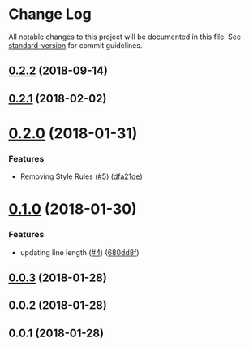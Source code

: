 # Change Log

All notable changes to this project will be documented in this file. See [standard-version](https://github.com/conventional-changelog/standard-version) for commit guidelines.

<a name="0.2.2"></a>
## [0.2.2](https://github.com/XAPPmedia/config/compare/v0.2.1...v0.2.2) (2018-09-14)



<a name="0.2.1"></a>
## [0.2.1](https://github.com/XAPPmedia/config/compare/v0.2.0...v0.2.1) (2018-02-02)



<a name="0.2.0"></a>
# [0.2.0](https://github.com/XAPPmedia/config/compare/v0.1.0...v0.2.0) (2018-01-31)


### Features

* Removing Style Rules ([#5](https://github.com/XAPPmedia/config/issues/5)) ([dfa21de](https://github.com/XAPPmedia/config/commit/dfa21de))



<a name="0.1.0"></a>
# [0.1.0](https://github.com/XAPPmedia/config/compare/v0.0.3...v0.1.0) (2018-01-30)


### Features

* updating line length ([#4](https://github.com/XAPPmedia/config/issues/4)) ([680dd8f](https://github.com/XAPPmedia/config/commit/680dd8f))



<a name="0.0.3"></a>
## [0.0.3](https://github.com/XAPPmedia/config/compare/v0.0.2...v0.0.3) (2018-01-28)



<a name="0.0.2"></a>
## 0.0.2 (2018-01-28)



<a name="0.0.1"></a>
## 0.0.1 (2018-01-28)
